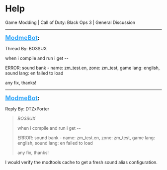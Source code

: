 # Help
Game Modding | Call of Duty: Black Ops 3 | General Discussion

---
<strong style="font-size: 1.4em;"><span style="text-decoration: underline;text-decoration-color: #34a7f9;"><span style="color:#34a7f9;">ModmeBot</span></span>:</strong>

<p>Thread By: BO3SUX<br /><p style="text-align:left;">when i compile and run i get -- </p><p style="text-align:left;"></p><p style="text-align:left;">ERROR: sound bank - name: zm_test.en, zone: zm_test, game lang: english, sound lang: en failed to load</p><p style="text-align:left;"></p><p style="text-align:left;">any fix, thanks!</p></p>

---
<strong style="font-size: 1.4em;"><span style="text-decoration: underline;text-decoration-color: #34a7f9;"><span style="color:#34a7f9;">ModmeBot</span></span>:</strong>

<p>Reply By: DTZxPorter<br /><blockquote><em>BO3SUX</em><p style="text-align:left;">when i compile and run i get -- </p><p style="text-align:left;"></p><p style="text-align:left;">ERROR: sound bank - name: zm_test.en, zone: zm_test, game lang: english, sound lang: en failed to load</p><p style="text-align:left;"></p><p style="text-align:left;">any fix, thanks!</p></blockquote><p style="text-align:left;">I would verify the modtools cache to get a fresh sound alias configuration.</p></p>
